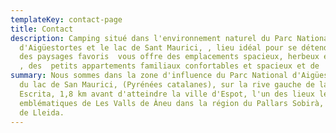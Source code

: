 ```yaml
---
templateKey: contact-page
title: Contact
description: Camping situé dans l'environnement naturel du Parc National
  d'Aigüestortes et le lac de Sant Maurici, , lieu idéal pour se détendre, jouir
  des paysages favoris  vous offre des emplacements spacieux, herbeux et ombreux
  , des  petits appartements familiaux confortables et spacieux et de  bungalows
summary: Nous sommes dans la zone d'influence du Parc National d'Aigüestortes et
  du lac de San Maurici, (Pyrénées catalanes), sur la rive gauche de la rivière
  Escrita, 1,8 km avant d'atteindre la ville d'Espot, l'un des lieux les plus
  emblématiques de Les Valls de Àneu dans la région du Pallars Sobirà, province
  de Lleida.
---
```

